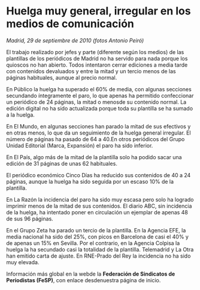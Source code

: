 # Huelga muy general, irregular en los medios de comunicación

*Madrid, 29 de septiembre de 2010 (fotos Antonio Peiró)*

El trabajo realizado por jefes y parte (diferente según los medios) de las plantillas de los periódicos de Madrid no ha servido para nada porque los quioscos no han abierto. Todos intentaron cerrar ediciones a media tarde con contenidos devaluados y entre la mitad y un tercio menos de las páginas habituales, aunque al precio normal.

En Público la huelga ha superado el 60% de media, con algunas secciones secundando íntegramente el paro, lo que apenas ha permitido confeccionar un periódico de 24 páginas, la mitad o menosde su contenido normal. La edición digital no ha sido actualizada porque toda su plantilla se ha sumado a la huelga.

En El Mundo, en algunas secciones han parado la mitad de sus efectivos y en otras menos, lo que da un seguimiento de la huelga general irregular. El número de páginas ha pasado de 64 a 40.En otros periódicos del Grupo Unidad Editorial (Marca, Expansión) el paro ha sido inferior.

En El País, algo más de la mitad de la plantilla solo ha podido sacar una edición de 31 páginas de unas 62 habituales.

El periódico económico Cinco Días ha reducido sus contenidos de 40 a 24 páginas, aunque la huelga ha sido seguida por un escaso 10% de la plantilla.

En La Razón la incidencia del paro ha sido muy escasa pero solo ha logrado imprimir menos de la mitad de sus contenidos. El diario ABC, sin incidencia de la huelga, ha intentado poner en circulación un ejemplar de apenas 48 de sus 96 páginas.

En el Grupo Zeta ha parado un tercio de la plantilla. En la Agencia EFE, la media nacional ha sido del 25%, con picos en Barcelona de casi el 40% y de apenas un 15% en Sevilla. Por el contrario, en la Agencia Colpisa la huelga la ha secundado casi la totalidad de la plantilla. Telemadrid y La Otra han emitido carta de ajuste. En RNE-Prado del Rey la incidencia no ha sido muy elevada.

Información más global en la webde la **Federación de Sindicatos de Periodistas (FeSP)**, con enlace desdenuestra página de inicio.
